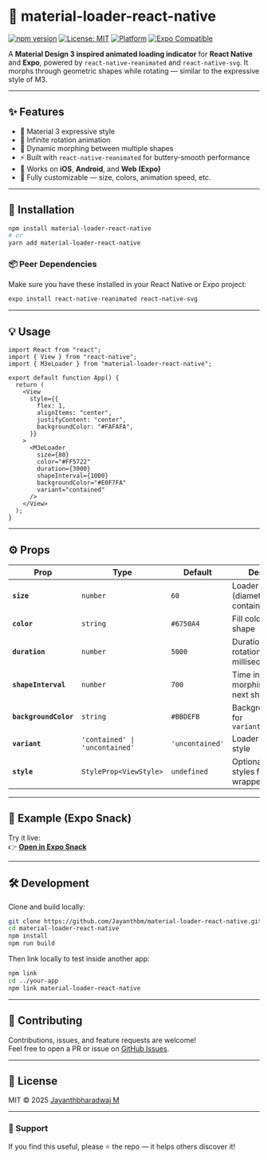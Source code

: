 # 🌈 material-loader-react-native

[![npm version](https://img.shields.io/npm/v/material-loader-react-native.svg?color=4caf50)](https://www.npmjs.com/package/material-loader-react-native)
[![License: MIT](https://img.shields.io/badge/License-MIT-yellow.svg)](LICENSE)
[![Platform](https://img.shields.io/badge/platform-react--native-blue.svg)](https://reactnative.dev/)
[![Expo Compatible](https://img.shields.io/badge/Expo-compatible-green)](https://expo.dev)

A **Material Design 3 inspired animated loading indicator** for **React Native** and **Expo**, powered by `react-native-reanimated` and `react-native-svg`. It morphs through geometric shapes while rotating — similar to the expressive style of M3.

---

## ✨ Features

- 🎨 Material 3 expressive style
- 🔁 Infinite rotation animation
- 🔺 Dynamic morphing between multiple shapes
- ⚡ Built with `react-native-reanimated` for buttery-smooth performance
- 📱 Works on **iOS**, **Android**, and **Web (Expo)**
- 🧩 Fully customizable — size, colors, animation speed, etc.

---

## 🚀 Installation

```bash
npm install material-loader-react-native
# or
yarn add material-loader-react-native
```

### 📦 Peer Dependencies

Make sure you have these installed in your React Native or Expo project:

```bash
expo install react-native-reanimated react-native-svg
```

---

## 💡 Usage

```tsx
import React from "react";
import { View } from "react-native";
import { M3eLoader } from "material-loader-react-native";

export default function App() {
  return (
    <View
      style={{
        flex: 1,
        alignItems: "center",
        justifyContent: "center",
        backgroundColor: "#FAFAFA",
      }}
    >
      <M3eLoader
        size={80}
        color="#FF5722"
        duration={3000}
        shapeInterval={1000}
        backgroundColor="#E0F7FA"
        variant="contained"
      />
    </View>
  );
}
```

---

## ⚙️ Props

| Prop | Type | Default | Description |
|------|------|---------|-------------|
| **`size`** | `number` | `60` | Loader size (diameter for contained variant) |
| **`color`** | `string` | `#6750A4` | Fill color of the shape |
| **`duration`** | `number` | `5000` | Duration of one full rotation in milliseconds |
| **`shapeInterval`** | `number` | `700` | Time interval for morphing to the next shape |
| **`backgroundColor`** | `string` | `#BBDEFB` | Background color for `variant="contained"` |
| **`variant`** | `'contained' \| 'uncontained'` | `'uncontained'` | Loader appearance style |
| **`style`** | `StyleProp<ViewStyle>` | `undefined` | Optional custom styles for the wrapper view |

---

## 🧱 Example (Expo Snack)

Try it live:  
👉 [**Open in Expo Snack**](https://snack.expo.dev)

---

## 🛠️ Development

Clone and build locally:

```bash
git clone https://github.com/Jayanthbm/material-loader-react-native.git
cd material-loader-react-native
npm install
npm run build
```

Then link locally to test inside another app:

```bash
npm link
cd ../your-app
npm link material-loader-react-native
```

---

## 🤝 Contributing

Contributions, issues, and feature requests are welcome!  
Feel free to open a PR or issue on [GitHub Issues](https://github.com/Jayanthbm/material-loader-react-native/issues).

---

## 🪪 License

MIT © 2025 [Jayanthbharadwaj M](https://github.com/Jayanthbm)

---

### 💖 Support

If you find this useful, please ⭐ the repo — it helps others discover it!